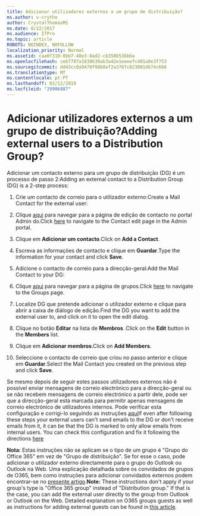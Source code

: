 ```yaml
---
title: Adicionar utilizadores externos a um grupo de distribuição?
ms.author: v-crytho
author: CrystalThomasMS
ms.date: 8/22/2017
ms.audience: ITPro
ms.topic: article
ROBOTS: NOINDEX, NOFOLLOW
localization_priority: Normal
ms.assetid: caa0f310-0bb7-48e3-8ad2-cb358b53bbba
ms.openlocfilehash: ce67797a1838630ab3a42e1eeeefc401a0e3f753
ms.sourcegitcommit: dd43cc0a9470f98b8ef2a3787c823801d674c666
ms.translationtype: MT
ms.contentlocale: pt-PT
ms.lasthandoff: 02/12/2019
ms.locfileid: "29906887"
---
```

# <a name="adding-external-users-to-a-distribution-group"></a><span data-ttu-id="7e4db-102">Adicionar utilizadores externos a um grupo de distribuição?</span><span class="sxs-lookup"><span data-stu-id="7e4db-102">Adding external users to a Distribution Group?</span></span>

<span data-ttu-id="7e4db-103">Adicionar um contacto externo para um grupo de distribuição (DG) é um processo de passo 2:</span><span class="sxs-lookup"><span data-stu-id="7e4db-103">Adding an external contact to a Distribution Group (DG) is a 2-step process:</span></span>
  
1. <span data-ttu-id="7e4db-104">Crie um contacto de correio para o utilizador externo:</span><span class="sxs-lookup"><span data-stu-id="7e4db-104">Create a Mail Contact for the external user:</span></span>
    
1. <span data-ttu-id="7e4db-105">Clique [aqui](https://admin.microsoft.com/adminportal/home#/Contact) para navegar para a página de edição de contacto no portal Admin do.</span><span class="sxs-lookup"><span data-stu-id="7e4db-105">Click [here](https://admin.microsoft.com/adminportal/home#/Contact) to navigate to the Contact edit page in the Admin portal.</span></span> 
    
2. <span data-ttu-id="7e4db-106">Clique em **Adicionar um contacto**.</span><span class="sxs-lookup"><span data-stu-id="7e4db-106">Click on **Add a Contact**.</span></span>
    
3. <span data-ttu-id="7e4db-107">Escreva as informações de contacto e clique em **Guardar**.</span><span class="sxs-lookup"><span data-stu-id="7e4db-107">Type the information for your contact and click **Save**.</span></span>
    
2. <span data-ttu-id="7e4db-108">Adicione o contacto de correio para a direcção-geral:</span><span class="sxs-lookup"><span data-stu-id="7e4db-108">Add the Mail Contact to your DG:</span></span>
    
1. <span data-ttu-id="7e4db-109">Clique [aqui](https://admin.microsoft.com/adminportal/home#/groups) para navegar para a página de grupos.</span><span class="sxs-lookup"><span data-stu-id="7e4db-109">Click [here](https://admin.microsoft.com/adminportal/home#/groups) to navigate to the Groups page.</span></span> 
    
2. <span data-ttu-id="7e4db-110">Localize DG que pretende adicionar o utilizador externo e clique para abrir a caixa de diálogo de edição.</span><span class="sxs-lookup"><span data-stu-id="7e4db-110">Find the DG you want to add the external user to, and click on it to open the edit dialog.</span></span>
    
3. <span data-ttu-id="7e4db-111">Clique no botão **Editar** na lista de **Membros** .</span><span class="sxs-lookup"><span data-stu-id="7e4db-111">Click on the **Edit** button in the **Members** list.</span></span> 
    
4. <span data-ttu-id="7e4db-112">Clique em **Adicionar membros**.</span><span class="sxs-lookup"><span data-stu-id="7e4db-112">Click on **Add Members**.</span></span>
    
5. <span data-ttu-id="7e4db-113">Seleccione o contacto de correio que criou no passo anterior e clique em **Guardar**.</span><span class="sxs-lookup"><span data-stu-id="7e4db-113">Select the Mail Contact you created on the previous step and click **Save**.</span></span>
    
<span data-ttu-id="7e4db-p101">Se mesmo depois de seguir estes passos utilizadores externos não é possível enviar mensagens de correio electrónico para a direcção-geral ou se não recebem mensagens de correio electrónico a partir dele, pode ser que a direcção-geral está marcada para permitir apenas mensagens de correio electrónico de utilizadores internos. Pode verificar esta configuração e corrigi-lo seguindo as instruções [aqui](https://support.office.com/article/Fix-email-delivery-issues-for-error-code-5-7-133-in-Office-365-991abc19-7756-438f-abcb-39f69b80f284.aspx)</span><span class="sxs-lookup"><span data-stu-id="7e4db-p101">If even after following these steps your external users can't send emails to the DG or don't receive emails from it, it can be that the DG is marked to only allow emails from internal users. You can check this configuration and fix it following the directions [here](https://support.office.com/article/Fix-email-delivery-issues-for-error-code-5-7-133-in-Office-365-991abc19-7756-438f-abcb-39f69b80f284.aspx)</span></span>
  
 <span data-ttu-id="7e4db-p102">**Nota:** Estas instruções não se aplicam se o tipo de um grupo é "Grupo do Office 365" em vez de "Grupo de distribuição". Se for esse o caso, pode adicionar o utilizador externo directamente para o grupo do Outlook ou Outlook na Web. Uma explicação detalhada sobre os convidados de grupos de O365, bem como instruções para adicionar convidados externos podem encontrar-se no [presente artigo](https://support.office.com/article/Guest-access-in-Office-365-Groups-bfc7a840-868f-4fd6-a390-f347bf51aff6.aspx).</span><span class="sxs-lookup"><span data-stu-id="7e4db-p102">**Note:** These instructions don't apply if your group's type is "Office 365 group" instead of "Distribution group." If that is the case, you can add the external user directly to the group from Outlook or Outlook on the Web. Detailed explanation on O365 groups guests as well as instructions for adding external guests can be found in [this article](https://support.office.com/article/Guest-access-in-Office-365-Groups-bfc7a840-868f-4fd6-a390-f347bf51aff6.aspx).</span></span>
  

